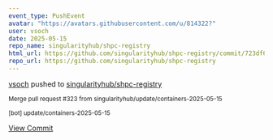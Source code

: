 ```yaml
---
event_type: PushEvent
avatar: "https://avatars.githubusercontent.com/u/814322?"
user: vsoch
date: 2025-05-15
repo_name: singularityhub/shpc-registry
html_url: https://github.com/singularityhub/shpc-registry/commit/723df62bc1629bcb6df98f04857023911b3795fb
repo_url: https://github.com/singularityhub/shpc-registry
---
```


<a href='https://github.com/vsoch' target='_blank'>vsoch</a> pushed to <a href='https://github.com/singularityhub/shpc-registry' target='_blank'>singularityhub/shpc-registry</a>

<small>Merge pull request #323 from singularityhub/update/containers-2025-05-15

[bot] update/containers-2025-05-15</small>

<a href='https://github.com/singularityhub/shpc-registry/commit/723df62bc1629bcb6df98f04857023911b3795fb' target='_blank'>View Commit</a>